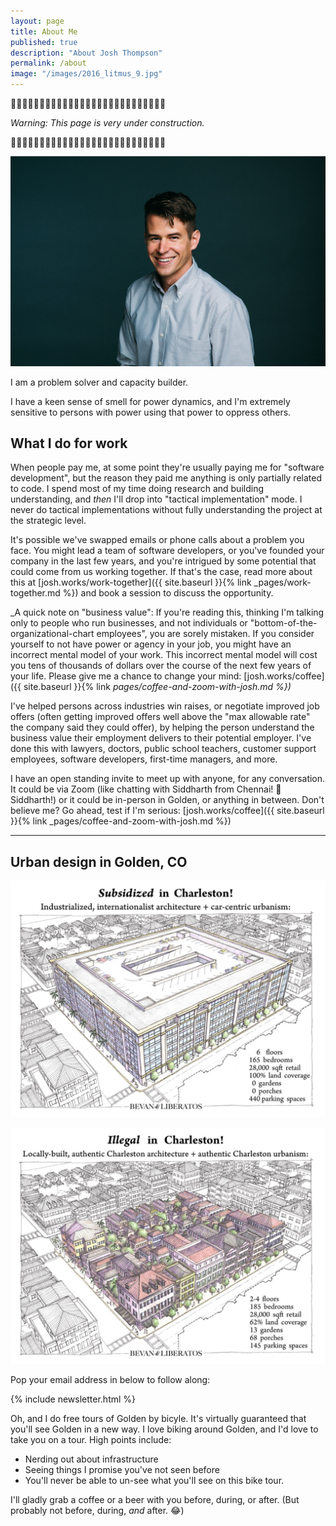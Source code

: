 ```yaml
---
layout: page
title: About Me
published: true
description: "About Josh Thompson"
permalink: /about
image: "/images/2016_litmus_9.jpg"
---
```


🚧🚧🚧🚧🚧🚧🚧🚧🚧🚧🚧🚧🚧🚧🚧🚧🚧🚧🚧🚧🚧🚧🚧🚧🚧🚧🚧

_Warning: This page is very under construction._

🚧🚧🚧🚧🚧🚧🚧🚧🚧🚧🚧🚧🚧🚧🚧🚧🚧🚧🚧🚧🚧🚧🚧🚧🚧🚧🚧

![A picture of Josh Thompson](/images/2016_litmus_9.jpg)

I am a problem solver and capacity builder.

I have a keen sense of smell for power dynamics, and I'm extremely sensitive to persons with power using that power to oppress others.

## What I do for work

When people pay me, at some point they're usually paying me for "software development", but the reason they paid me anything is only partially related to code. I spend most of my time doing research and building understanding, and _then_ I'll drop into "tactical implementation" mode. I never do tactical implementations without fully understanding the project at the strategic level. 


It's possible we've swapped emails or phone calls about a problem you face. You might lead a team of software developers, or you've founded your company in the last few years, and you're intrigued by some potential that could come from us working together. If that's the case, read more about this at [josh.works/work-together]({{ site.baseurl }}{% link _pages/work-together.md %}) and book a session to discuss the opportunity.



_A quick note on "business value": If you're reading this, thinking I'm talking only to people who run businesses, and not individuals or "bottom-of-the-organizational-chart employees", you are sorely mistaken. If you consider yourself to not have power or agency in your job, you might have an incorrect mental model of your work. This incorrect mental model will cost you tens of thousands of dollars over the course of the next few years of your life. Please give me a chance to change your mind: [josh.works/coffee]({{ site.baseurl }}{% link _pages/coffee-and-zoom-with-josh.md %})_

I've helped persons across industries win raises, or negotiate improved job offers (often getting improved offers well above the "max allowable rate" the company said they could offer), by helping the person understand the business value their employment delivers to their potential employer. I've done this with lawyers, doctors, public school teachers, customer support employees, software developers, first-time managers, and more.

I have an open standing invite to meet up with anyone, for any conversation. It could be via Zoom (like chatting with Siddharth from Chennai! 👋 Siddharth!) or it could be in-person in Golden, or anything in between. Don't believe me? Go ahead, test if I'm serious: [josh.works/coffee]({{ site.baseurl }}{% link _pages/coffee-and-zoom-with-josh.md %})

--------------------------

## Urban design in Golden, CO

![subsidized](/images_2020/subsidized.jpeg)

![Illegal](images_2020/illegal.jpg)

Pop your email address in below to follow along:

{% include newsletter.html %}

Oh, and I do free tours of Golden by bicyle. It's virtually guaranteed that you'll see Golden in a new way. I love biking around Golden, and I'd love to take you on a tour. High points include:

- Nerding out about infrastructure
- Seeing things I promise you've not seen before
- You'll never be able to un-see what you'll see on this bike tour. 

I'll gladly grab a coffee or a beer with you before, during, or after. (But probably not before, during, _and_ after. 😂)
